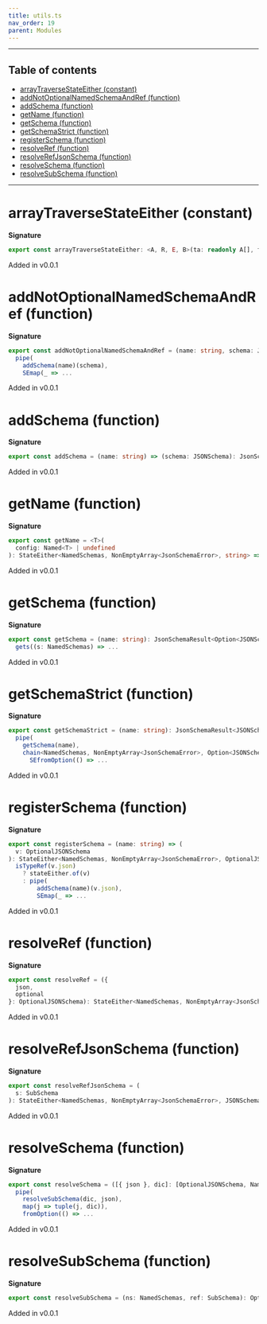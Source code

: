 ```yaml
---
title: utils.ts
nav_order: 19
parent: Modules
---
```


---

<h2 class="text-delta">Table of contents</h2>

- [arrayTraverseStateEither (constant)](#arraytraversestateeither-constant)
- [addNotOptionalNamedSchemaAndRef (function)](#addnotoptionalnamedschemaandref-function)
- [addSchema (function)](#addschema-function)
- [getName (function)](#getname-function)
- [getSchema (function)](#getschema-function)
- [getSchemaStrict (function)](#getschemastrict-function)
- [registerSchema (function)](#registerschema-function)
- [resolveRef (function)](#resolveref-function)
- [resolveRefJsonSchema (function)](#resolverefjsonschema-function)
- [resolveSchema (function)](#resolveschema-function)
- [resolveSubSchema (function)](#resolvesubschema-function)

---

# arrayTraverseStateEither (constant)

**Signature**

```ts
export const arrayTraverseStateEither: <A, R, E, B>(ta: readonly A[], f: (a: A) => StateEither<R, E, B>) => StateEither<R, E, readonly B[]> = ...
```

Added in v0.0.1

# addNotOptionalNamedSchemaAndRef (function)

**Signature**

```ts
export const addNotOptionalNamedSchemaAndRef = (name: string, schema: JSONSchema) =>
  pipe(
    addSchema(name)(schema),
    SEmap(_ => ...
```

Added in v0.0.1

# addSchema (function)

**Signature**

```ts
export const addSchema = (name: string) => (schema: JSONSchema): JsonSchemaResult<void> => ...
```

Added in v0.0.1

# getName (function)

**Signature**

```ts
export const getName = <T>(
  config: Named<T> | undefined
): StateEither<NamedSchemas, NonEmptyArray<JsonSchemaError>, string> => ...
```

Added in v0.0.1

# getSchema (function)

**Signature**

```ts
export const getSchema = (name: string): JsonSchemaResult<Option<JSONSchema>> =>
  gets((s: NamedSchemas) => ...
```

Added in v0.0.1

# getSchemaStrict (function)

**Signature**

```ts
export const getSchemaStrict = (name: string): JsonSchemaResult<JSONSchema> =>
  pipe(
    getSchema(name),
    chain<NamedSchemas, NonEmptyArray<JsonSchemaError>, Option<JSONSchema>, JSONSchema>(
      SEfromOption(() => ...
```

Added in v0.0.1

# registerSchema (function)

**Signature**

```ts
export const registerSchema = (name: string) => (
  v: OptionalJSONSchema
): StateEither<NamedSchemas, NonEmptyArray<JsonSchemaError>, OptionalJSONSchema> =>
  isTypeRef(v.json)
    ? stateEither.of(v)
    : pipe(
        addSchema(name)(v.json),
        SEmap(_ => ...
```

Added in v0.0.1

# resolveRef (function)

**Signature**

```ts
export const resolveRef = ({
  json,
  optional
}: OptionalJSONSchema): StateEither<NamedSchemas, NonEmptyArray<JsonSchemaError>, OptionalJSONSchema> => ...
```

Added in v0.0.1

# resolveRefJsonSchema (function)

**Signature**

```ts
export const resolveRefJsonSchema = (
  s: SubSchema
): StateEither<NamedSchemas, NonEmptyArray<JsonSchemaError>, JSONSchema> => ...
```

Added in v0.0.1

# resolveSchema (function)

**Signature**

```ts
export const resolveSchema = ([{ json }, dic]: [OptionalJSONSchema, NamedSchemas]) =>
  pipe(
    resolveSubSchema(dic, json),
    map(j => tuple(j, dic)),
    fromOption(() => ...
```

Added in v0.0.1

# resolveSubSchema (function)

**Signature**

```ts
export const resolveSubSchema = (ns: NamedSchemas, ref: SubSchema): Option<JSONSchema> => ...
```

Added in v0.0.1
